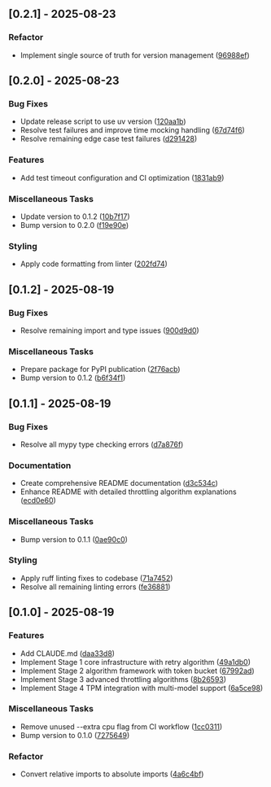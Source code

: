## [0.2.1] - 2025-08-23

### Refactor

- Implement single source of truth for version management ([96988ef](https://github.com/appleparan/plsno429/commit/96988efa4f5bfa7318b894b2ce5b740b6dcc500c))

## [0.2.0] - 2025-08-23

### Bug Fixes

- Update release script to use uv version ([120aa1b](https://github.com/appleparan/plsno429/commit/120aa1bf073042b15395b12074641c280995ea89))
- Resolve test failures and improve time mocking handling ([67d74f6](https://github.com/appleparan/plsno429/commit/67d74f68d8b68ec218ac26b4a32e2115a379bc18))
- Resolve remaining edge case test failures ([d291428](https://github.com/appleparan/plsno429/commit/d2914280b82dfe40493c87df0d987cb9d153aea8))

### Features

- Add test timeout configuration and CI optimization ([1831ab9](https://github.com/appleparan/plsno429/commit/1831ab9a9d436ba54beec0f405ec89a57c64b20a))

### Miscellaneous Tasks

- Update version to 0.1.2 ([10b7f17](https://github.com/appleparan/plsno429/commit/10b7f173808b89e5e87089c1b45b08a88754173d))
- Bump version to 0.2.0 ([f19e90e](https://github.com/appleparan/plsno429/commit/f19e90e39d626a4d41a6832ed4c33c0109640464))

### Styling

- Apply code formatting from linter ([202fd74](https://github.com/appleparan/plsno429/commit/202fd74dd12553bf9460df633c7de7701d5d7fce))

## [0.1.2] - 2025-08-19

### Bug Fixes

- Resolve remaining import and type issues ([900d9d0](https://github.com/appleparan/plsno429/commit/900d9d041baa122274a7922a115495fb186d83fc))

### Miscellaneous Tasks

- Prepare package for PyPI publication ([2f76acb](https://github.com/appleparan/plsno429/commit/2f76acbbd6610516f706be8312fd58d148d90224))
- Bump version to 0.1.2 ([b6f34f1](https://github.com/appleparan/plsno429/commit/b6f34f1d8942fbbe209400c7a07ef2ee10082527))

## [0.1.1] - 2025-08-19

### Bug Fixes

- Resolve all mypy type checking errors ([d7a876f](https://github.com/appleparan/plsno429/commit/d7a876f36297bfc5d1587eb3e4ef10da1f41a8bc))

### Documentation

- Create comprehensive README documentation ([d3c534c](https://github.com/appleparan/plsno429/commit/d3c534cc41e6d5e8f64f0a10d3a57afd80cbb629))
- Enhance README with detailed throttling algorithm explanations ([ecd0e60](https://github.com/appleparan/plsno429/commit/ecd0e609744cf70441d58631d6fe26b0922b8bb6))

### Miscellaneous Tasks

- Bump version to 0.1.1 ([0ae90c0](https://github.com/appleparan/plsno429/commit/0ae90c06ea51b2e0a96b6f61f149450403245d10))

### Styling

- Apply ruff linting fixes to codebase ([71a7452](https://github.com/appleparan/plsno429/commit/71a74526e39ca7d30885fd2c374d479e7d320840))
- Resolve all remaining linting errors ([fe36881](https://github.com/appleparan/plsno429/commit/fe3688118d219ff6a92ac96799d6dc10125e58a7))

## [0.1.0] - 2025-08-19

### Features

- Add CLAUDE.md ([daa33d8](https://github.com/appleparan/plsno429/commit/daa33d8b78cbd249501b83f571849596f5a64a9f))
- Implement Stage 1 core infrastructure with retry algorithm ([49a1db0](https://github.com/appleparan/plsno429/commit/49a1db0ac22f32c98c4cbfd7ae2c46e1d76a8ba7))
- Implement Stage 2 algorithm framework with token bucket ([67992ad](https://github.com/appleparan/plsno429/commit/67992ad4b277a69b630d8bea091093696abda23c))
- Implement Stage 3 advanced throttling algorithms ([8b26593](https://github.com/appleparan/plsno429/commit/8b2659315509fa114911e6ab9c68a9c18e5fc74d))
- Implement Stage 4 TPM integration with multi-model support ([6a5ce98](https://github.com/appleparan/plsno429/commit/6a5ce9822fdf9074072a9652c6e43ed20facd0ab))

### Miscellaneous Tasks

- Remove unused --extra cpu flag from CI workflow ([1cc0311](https://github.com/appleparan/plsno429/commit/1cc0311d3c72b2177b3e155b68ddf2ac35fb72b0))
- Bump version to 0.1.0 ([7275649](https://github.com/appleparan/plsno429/commit/72756493461a3990375fd0f6114ce6682b7b1c81))

### Refactor

- Convert relative imports to absolute imports ([4a6c4bf](https://github.com/appleparan/plsno429/commit/4a6c4bfb39aae50b37f16d029f0776d6a8a98080))

<!-- generated by git-cliff -->
